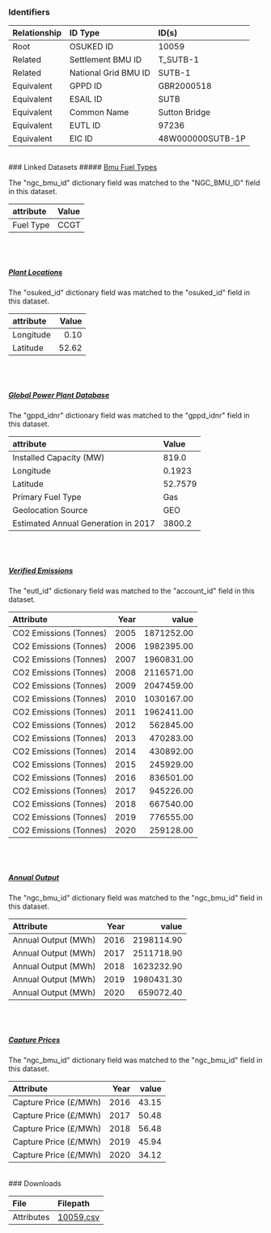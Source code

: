 ### Identifiers

| Relationship   | ID Type              | ID(s)            |
|:---------------|:---------------------|:-----------------|
| Root           | OSUKED ID            | 10059            |
| Related        | Settlement BMU ID    | T_SUTB-1         |
| Related        | National Grid BMU ID | SUTB-1           |
| Equivalent     | GPPD ID              | GBR2000518       |
| Equivalent     | ESAIL ID             | SUTB             |
| Equivalent     | Common Name          | Sutton Bridge    |
| Equivalent     | EUTL ID              | 97236            |
| Equivalent     | EIC ID               | 48W000000SUTB-1P |

<br>
### Linked Datasets
##### <a href="https://raw.githubusercontent.com/OSUKED/Dictionary-Datasets/main/datasets/bmu-fuel-types/datapackage.json">Bmu Fuel Types</a>



The "ngc_bmu_id" dictionary field was matched to the "NGC_BMU_ID" field in this dataset.

| attribute   | Value   |
|:------------|:--------|
| Fuel Type   | CCGT    |

<br><br>
##### <a href="https://raw.githubusercontent.com/OSUKED/Dictionary-Datasets/main/datasets/plant-locations/datapackage.json">Plant Locations</a>



The "osuked_id" dictionary field was matched to the "osuked_id" field in this dataset.

| attribute   |   Value |
|:------------|--------:|
| Longitude   |    0.10 |
| Latitude    |   52.62 |

<br><br>
##### <a href="https://raw.githubusercontent.com/OSUKED/Dictionary-Datasets/main/datasets/global-power-plant-database/datapackage.json">Global Power Plant Database</a>



The "gppd_idnr" dictionary field was matched to the "gppd_idnr" field in this dataset.

| attribute                           | Value   |
|:------------------------------------|:--------|
| Installed Capacity (MW)             | 819.0   |
| Longitude                           | 0.1923  |
| Latitude                            | 52.7579 |
| Primary Fuel Type                   | Gas     |
| Geolocation Source                  | GEO     |
| Estimated Annual Generation in 2017 | 3800.2  |

<br><br>
##### <a href="https://raw.githubusercontent.com/OSUKED/Dictionary-Datasets/main/datasets/verified-emissions/datapackage.json">Verified Emissions</a>



The "eutl_id" dictionary field was matched to the "account_id" field in this dataset.

| Attribute              |   Year |      value |
|:-----------------------|-------:|-----------:|
| CO2 Emissions (Tonnes) |   2005 | 1871252.00 |
| CO2 Emissions (Tonnes) |   2006 | 1982395.00 |
| CO2 Emissions (Tonnes) |   2007 | 1960831.00 |
| CO2 Emissions (Tonnes) |   2008 | 2116571.00 |
| CO2 Emissions (Tonnes) |   2009 | 2047459.00 |
| CO2 Emissions (Tonnes) |   2010 | 1030167.00 |
| CO2 Emissions (Tonnes) |   2011 | 1962411.00 |
| CO2 Emissions (Tonnes) |   2012 |  562845.00 |
| CO2 Emissions (Tonnes) |   2013 |  470283.00 |
| CO2 Emissions (Tonnes) |   2014 |  430892.00 |
| CO2 Emissions (Tonnes) |   2015 |  245929.00 |
| CO2 Emissions (Tonnes) |   2016 |  836501.00 |
| CO2 Emissions (Tonnes) |   2017 |  945226.00 |
| CO2 Emissions (Tonnes) |   2018 |  667540.00 |
| CO2 Emissions (Tonnes) |   2019 |  776555.00 |
| CO2 Emissions (Tonnes) |   2020 |  259128.00 |

<br><br>
##### <a href="https://raw.githubusercontent.com/OSUKED/Dictionary-Datasets/main/datasets/annual-output/datapackage.json">Annual Output</a>



The "ngc_bmu_id" dictionary field was matched to the "ngc_bmu_id" field in this dataset.

| Attribute           |   Year |      value |
|:--------------------|-------:|-----------:|
| Annual Output (MWh) |   2016 | 2198114.90 |
| Annual Output (MWh) |   2017 | 2511718.90 |
| Annual Output (MWh) |   2018 | 1623232.90 |
| Annual Output (MWh) |   2019 | 1980431.30 |
| Annual Output (MWh) |   2020 |  659072.40 |

<br><br>
##### <a href="https://raw.githubusercontent.com/OSUKED/Dictionary-Datasets/main/datasets/capture-prices/datapackage.json">Capture Prices</a>



The "ngc_bmu_id" dictionary field was matched to the "ngc_bmu_id" field in this dataset.

| Attribute             |   Year |   value |
|:----------------------|-------:|--------:|
| Capture Price (£/MWh) |   2016 |   43.15 |
| Capture Price (£/MWh) |   2017 |   50.48 |
| Capture Price (£/MWh) |   2018 |   56.48 |
| Capture Price (£/MWh) |   2019 |   45.94 |
| Capture Price (£/MWh) |   2020 |   34.12 |


<br>
### Downloads


| File       | Filepath                                                                              |
|:-----------|:--------------------------------------------------------------------------------------|
| Attributes | [10059.csv](https://osuked.github.io/Power-Station-Dictionary/object_attrs/10059.csv) |
